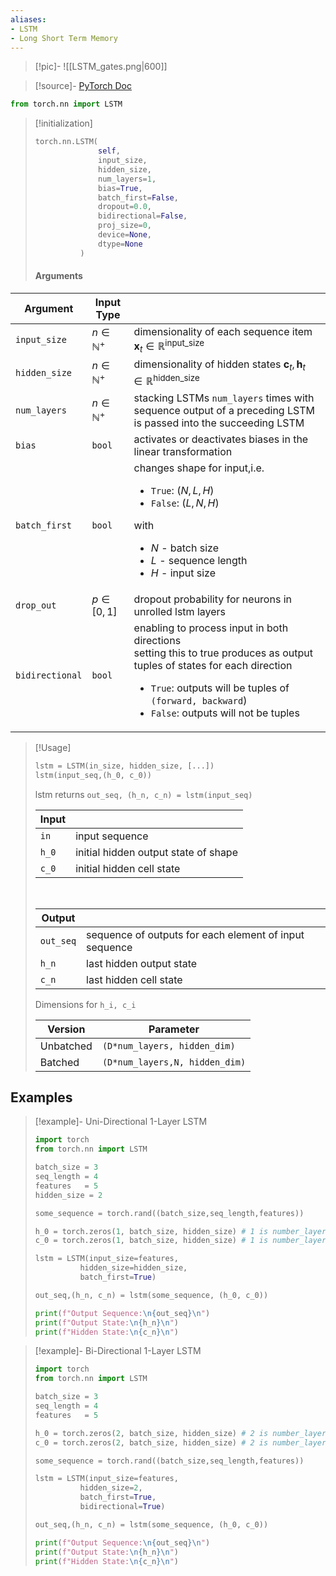 ```yaml
---
aliases: 
- LSTM
- Long Short Term Memory
---
```

>[!pic]-
>![[LSTM_gates.png|600]]

>[!source]-
>[PyTorch Doc](https://pytorch.org/docs/stable/generated/torch.nn.LSTM.html)

```python
from torch.nn import LSTM
```
>[!initialization]
> ```python
> torch.nn.LSTM(
> 				self, 
> 				input_size, 
> 				hidden_size, 
> 				num_layers=1, 
> 				bias=True, 
> 				batch_first=False, 
> 				dropout=0.0, 
> 				bidirectional=False,  
> 				proj_size=0, 
> 				device=None, 
> 				dtype=None
> 			)
> ```
> #### Arguments
> 
| Argument        | Input Type           |                                                                                                               |
| --------------- | -------------------- | ------------------------------------------------------------------------------------------------------------- |
| `input_size`    | $n \in \mathbb{N}^+$ | dimensionality of each sequence item $\mathbf{x}_t \in \mathbb{R}^{\text{input\_size}}$                       |
| `hidden_size`   | $n \in \mathbb{N}^+$ | dimensionality of hidden states $\mathbf{c}_t, \mathbf{h}_t \in \mathbb{R}^{\text{hidden\_size}}$             |
| `num_layers`    | $n \in \mathbb{N}^+$ | stacking LSTMs `num_layers` times with sequence output of a preceding LSTM is passed into the succeeding LSTM |
| `bias`          | `bool`               | activates or deactivates biases in the linear transformation |
| `batch_first`   | `bool`| changes shape for input,i.e. <ul><li>`True`: $(N,L, H)$</li><li>`False`: $(L,N, H)$</li></ul> with <ul><li>$N$ - batch size</li> <li>$L$ - sequence length</li><li> $H$ - input size</li></ul>|
| `drop_out`      | $p \in [0,1]$ | dropout probability for neurons in unrolled lstm layers|
| `bidirectional` |`bool`| enabling to process input in both directions <br>setting this to true produces as output tuples of states for each direction <ul><li>`True`: outputs will be tuples of `(forward, backward`)</li><li>`False`: outputs will not be tuples</li></ul>|

>[!Usage]
>```python 
>lstm = LSTM(in_size, hidden_size, [...])
>lstm(input_seq,(h_0, c_0))  
>```
>lstm returns `out_seq, (h_n, c_n) = lstm(input_seq)`
>
>| Input    |                                                        |
>| --------- | ------------------------------------------------------ |
>| `in` | input sequence |
>| `h_0`     | initial hidden output state of shape|
>| `c_0`     | initial hidden cell state |
>
><br>
>
>| Output    |                                                        |
>| --------- | ------------------------------------------------------ |
>| `out_seq` | sequence of outputs for each element of input sequence |
>| `h_n`     | last hidden output state                               |
>| `c_n`     | last hidden cell state                                 |
>
> Dimensions for `h_i, c_i`
> 
>  | Version                         | Parameter                       |
> | ------------------------------- | ------------------------------- |
> | Unbatched                       | `(D*num_layers, hidden_dim)`    |
> | Batched | `(D*num_layers,N, hidden_dim)` |



 
 
## Examples
>[!example]- Uni-Directional 1-Layer LSTM
>
>```python 
>import torch
>from torch.nn import LSTM 
>
>batch_size = 3
>seq_length = 4
>features   = 5
>hidden_size = 2
>
>some_sequence = torch.rand((batch_size,seq_length,features))
>
>h_0 = torch.zeros(1, batch_size, hidden_size) # 1 is number_layers * bi_directional
>c_0 = torch.zeros(1, batch_size, hidden_size) # 1 is number_layers * bi_directional
>
>lstm = LSTM(input_size=features, 
>			hidden_size=hidden_size,
>			batch_first=True)
>
>out_seq,(h_n, c_n) = lstm(some_sequence, (h_0, c_0))
>
>print(f"Output Sequence:\n{out_seq}\n")
>print(f"Output State:\n{h_n}\n")
>print(f"Hidden State:\n{c_n}\n") 
>```

>[!example]- Bi-Directional 1-Layer LSTM
>
>```python 
>import torch
>from torch.nn import LSTM 
>
>batch_size = 3
>seq_length = 4
>features   = 5
>
>h_0 = torch.zeros(2, batch_size, hidden_size) # 2 is number_layers * bi_directional
>c_0 = torch.zeros(2, batch_size, hidden_size) # 2 is number_layers * bi_directional
>
>some_sequence = torch.rand((batch_size,seq_length,features))
>
>lstm = LSTM(input_size=features, 
>			hidden_size=2,
>			batch_first=True,
>			bidirectional=True)
>
>out_seq,(h_n, c_n) = lstm(some_sequence, (h_0, c_0))
>
>print(f"Output Sequence:\n{out_seq}\n")
>print(f"Output State:\n{h_n}\n")
>print(f"Hidden State:\n{c_n}\n") 
>```